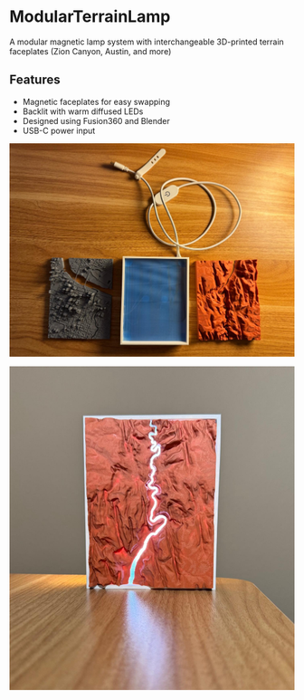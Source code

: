 # ModularTerrainLamp
A modular magnetic lamp system with interchangeable 3D-printed terrain faceplates (Zion Canyon, Austin, and more)

## Features 
- Magnetic faceplates for easy swapping
- Backlit with warm diffused LEDs
- Designed using Fusion360 and Blender
- USB-C power input

![Overhead_Base_With_Faceplates](Images/Overhead_Base_With_Faceplates.jpg)

![Zion_Canyon_Lamp](Images/Zion_Canyon_Lamp.jpg)
